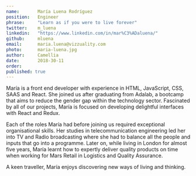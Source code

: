 ```yaml
---
name:       María Luena Rodríguez
position:   Engineer
phrase:     "Learn as if you were to live forever"
twitter:    m_luena
linkedin:   "https://www.linkedin.com/in/mar%C3%ADaluena/"
github:		mluena
email:      maria.luena@vizzuality.com
photo:      maria-luena.jpg
author:     Camellia
date:       2018-30-11
order:      
published: true
---
```

María is a front end developer with experience in HTML, JavaScript, CSS, SAAS and React. She joined us after graduating from Adalab, a bootcamp that aims to reduce the gender gap within the technology sector. Fascinated by all of our projects, María is focused on developing delightful interfaces with React and Redux. 

Each of the roles María had before joining us required exceptional organisational skills. Her studies in telecommunication engineering led her into TV and Radio broadcasting where she had to balance all the people and inputs that go into a programme. Later on, while living in London for almost five years, María learnt how to expertly deliver quality products on time when working for Mars Retail in Logistics and Quality Assurance.

A keen traveller, María enjoys discovering new ways of living and thinking. 
